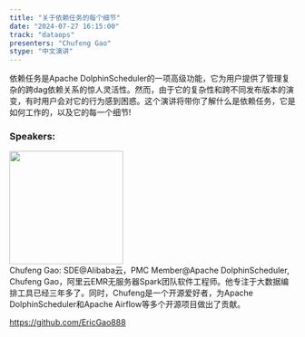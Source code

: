 ```yaml
---
title: "关于依赖任务的每个细节"
date: "2024-07-27 16:15:00" 
track: "dataops"
presenters: "Chufeng Gao"
stype: "中文演讲"
---
```

依赖任务是Apache DolphinScheduler的一项高级功能，它为用户提供了管理复杂的跨dag依赖关系的惊人灵活性。然而，由于它的复杂性和跨不同发布版本的演变，有时用户会对它的行为感到困惑。这个演讲将带你了解什么是依赖任务，它是如何工作的，以及它的每一个细节!
 ### Speakers: 
 <img src="https://sessionize.com/image/25f0-400o400o1-wCnZCnUw7X9rfoDnEYuPY7.jpg" width="200" /><br>Chufeng Gao: SDE@Alibaba云，PMC Member@Apache DolphinScheduler, Chufeng Gao，阿里云EMR无服务器Spark团队软件工程师。他专注于大数据编排工具已经三年多了。同时，Chufeng是一个开源爱好者，为Apache DolphinScheduler和Apache Airflow等多个开源项目做出了贡献。

https://github.com/EricGao888
 <br><br>